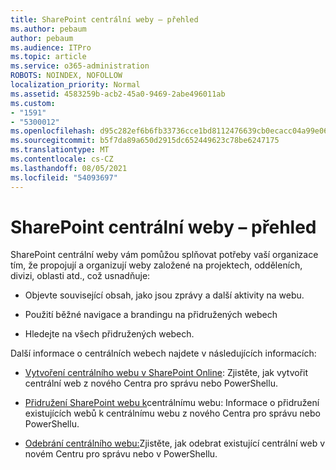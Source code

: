 ```yaml
---
title: SharePoint centrální weby – přehled
ms.author: pebaum
author: pebaum
ms.audience: ITPro
ms.topic: article
ms.service: o365-administration
ROBOTS: NOINDEX, NOFOLLOW
localization_priority: Normal
ms.assetid: 4583259b-acb2-45a0-9469-2abe496011ab
ms.custom:
- "1591"
- "5300012"
ms.openlocfilehash: d95c282ef6b6fb33736cce1bd8112476639cb0ecacc04a99e06869bf3feb830f
ms.sourcegitcommit: b5f7da89a650d2915dc652449623c78be6247175
ms.translationtype: MT
ms.contentlocale: cs-CZ
ms.lasthandoff: 08/05/2021
ms.locfileid: "54093697"
---
```

# <a name="sharepoint-hub-sites-overview"></a>SharePoint centrální weby – přehled

SharePoint centrální weby vám pomůžou splňovat potřeby vaší organizace tím, že propojují a organizují weby založené na projektech, odděleních, divizi, oblasti atd., což usnadňuje:

- Objevte související obsah, jako jsou zprávy a další aktivity na webu.

- Použití běžné navigace a brandingu na přidružených webech 

- Hledejte na všech přidružených webech.

Další informace o centrálních webech najdete v následujících informacích:
- [Vytvoření centrálního webu v SharePoint Online](https://docs.microsoft.com/sharepoint/create-hub-site): Zjistěte, jak vytvořit centrální web z nového Centra pro správu nebo PowerShellu.

- [Přidružení SharePoint webu k](https://support.office.com/article/associate-a-sharepoint-site-with-a-hub-site-ae0009fd-af04-4d3d-917d-88edb43efc05)centrálnímu webu: Informace o přidružení existujících webů k centrálnímu webu z nového Centra pro správu nebo PowerShellu.

- [Odebrání centrálního webu:](https://docs.microsoft.com/sharepoint/remove-hub-site)Zjistěte, jak odebrat existující centrální web v novém Centru pro správu nebo v PowerShellu.

